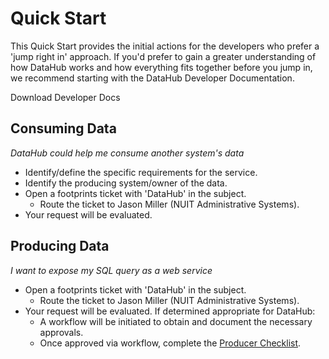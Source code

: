 # Quick Start

This Quick Start provides the initial actions for the developers who prefer a 'jump right in' approach. If you'd prefer to gain a greater understanding of how DataHub works and how everything fits together before you jump in, we recommend starting with the DataHub Developer Documentation.

<a :href="$withBase('/DataHub_UserSetUpDoc.docx')" download>Download Developer Docs</a>


## Consuming Data
*DataHub could help me consume another system's data*
- Identify/define the specific requirements for the service.
- Identify the producing system/owner of the data.
- Open a footprints ticket with 'DataHub' in the subject.
  - Route the ticket to Jason Miller (NUIT Administrative Systems).
- Your request will be evaluated.


## Producing Data
*I want to expose my SQL query as a web service*
- Open a footprints ticket with 'DataHub' in the subject.
  - Route the ticket to Jason Miller (NUIT Administrative Systems).
- Your request will be evaluated. If determined appropriate for DataHub:
  - A workflow will be initiated to obtain and document the necessary approvals.
  - Once approved via workflow, complete the [Producer Checklist](./producers/checklist.md). 

  

